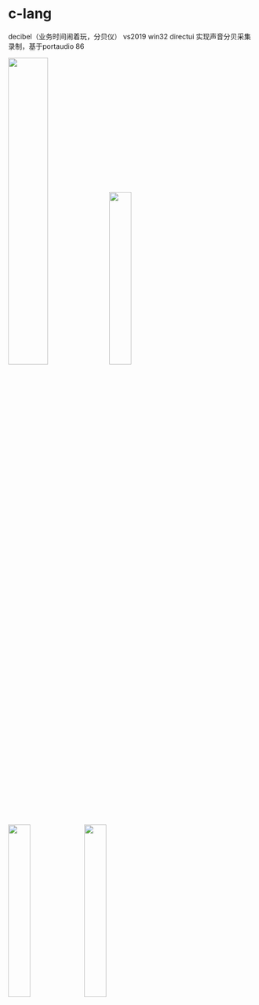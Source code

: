 # c-lang

decibel（业务时间闹着玩，分贝仪） vs2019
win32 directui 实现声音分贝采集录制，基于portaudio 86

<img src="https://github.com/mengdj/c-lang/raw/master/decibel/img/s.gif" width="40%">
<img src="https://github.com/mengdj/c-lang/raw/master/decibel/img/1.png" width="30%">
<img src="https://github.com/mengdj/c-lang/raw/master/decibel/img/2.png" width="30%">
<img src="https://github.com/mengdj/c-lang/raw/master/decibel/img/3.png" width="30%">



